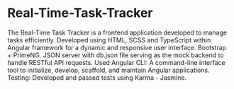 # Real-Time-Task-Tracker
The Real-Time Task Tracker is a frontend application developed to manage tasks efficiently.
Developed using HTML, SCSS and TypeScript within Angular framework for a dynamic and responsive user interface.
Bootstrap + PrimeNG.
JSON server with db.json file serving as the mock backend to handle RESTful API requests.
Used Angular CLI: A command-line interface tool to initialize, develop, scaffold, and maintain Angular applications.
Testing: Developed and passed tests using Karma - Jasmine.
